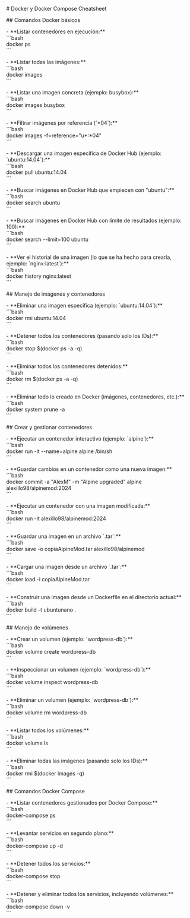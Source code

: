 \# Docker y Docker Compose Cheatsheet

\#\# Comandos Docker básicos

\- \*\*Listar contenedores en ejecución:\*\*  
  \`\`\`bash  
  docker ps  
  \`\`\`

\- \*\*Listar todas las imágenes:\*\*  
  \`\`\`bash  
  docker images  
  \`\`\`

\- \*\*Listar una imagen concreta (ejemplo: busybox):\*\*  
  \`\`\`bash  
  docker images busybox  
  \`\`\`

\- \*\*Filtrar imágenes por referencia (\`\*04\`):\*\*  
  \`\`\`bash  
  docker images \-f=reference="u\*:\*04"  
  \`\`\`

\- \*\*Descargar una imagen específica de Docker Hub (ejemplo: \`ubuntu:14.04\`):\*\*  
  \`\`\`bash  
  docker pull ubuntu:14.04  
  \`\`\`

\- \*\*Buscar imágenes en Docker Hub que empiecen con "ubuntu":\*\*  
  \`\`\`bash  
  docker search ubuntu  
  \`\`\`

\- \*\*Buscar imágenes en Docker Hub con límite de resultados (ejemplo: 100):\*\*  
  \`\`\`bash  
  docker search \--limit=100 ubuntu  
  \`\`\`

\- \*\*Ver el historial de una imagen (lo que se ha hecho para crearla, ejemplo: \`nginx:latest\`):\*\*  
  \`\`\`bash  
  docker history nginx:latest  
  \`\`\`

\#\# Manejo de imágenes y contenedores

\- \*\*Eliminar una imagen específica (ejemplo: \`ubuntu:14.04\`):\*\*  
  \`\`\`bash  
  docker rmi ubuntu:14.04  
  \`\`\`

\- \*\*Detener todos los contenedores (pasando solo los IDs):\*\*  
  \`\`\`bash  
  docker stop $(docker ps \-a \-q)  
  \`\`\`

\- \*\*Eliminar todos los contenedores detenidos:\*\*  
  \`\`\`bash  
  docker rm $(docker ps \-a \-q)  
  \`\`\`

\- \*\*Eliminar todo lo creado en Docker (imágenes, contenedores, etc.):\*\*  
  \`\`\`bash  
  docker system prune \-a  
  \`\`\`

\#\# Crear y gestionar contenedores

\- \*\*Ejecutar un contenedor interactivo (ejemplo: \`alpine\`):\*\*  
  \`\`\`bash  
  docker run \-it \--name=alpine alpine /bin/sh  
  \`\`\`

\- \*\*Guardar cambios en un contenedor como una nueva imagen:\*\*  
  \`\`\`bash  
  docker commit \-a "AlexM" \-m "Alpine upgraded" alpine alexillo98/alpinemod:2024  
  \`\`\`

\- \*\*Ejecutar un contenedor con una imagen modificada:\*\*  
  \`\`\`bash  
  docker run \-it alexillo98/alpinemod:2024  
  \`\`\`

\- \*\*Guardar una imagen en un archivo \`.tar\`:\*\*  
  \`\`\`bash  
  docker save \-o copiaAlpineMod.tar alexillo98/alpinemod  
  \`\`\`

\- \*\*Cargar una imagen desde un archivo \`.tar\`:\*\*  
  \`\`\`bash  
  docker load \-i copiaAlpineMod.tar  
  \`\`\`

\- \*\*Construir una imagen desde un Dockerfile en el directorio actual:\*\*  
  \`\`\`bash  
  docker build \-t ubuntunano .  
  \`\`\`

\#\# Manejo de volúmenes

\- \*\*Crear un volumen (ejemplo: \`wordpress-db\`):\*\*  
  \`\`\`bash  
  docker volume create wordpress-db  
  \`\`\`

\- \*\*Inspeccionar un volumen (ejemplo: \`wordpress-db\`):\*\*  
  \`\`\`bash  
  docker volume inspect wordpress-db  
  \`\`\`

\- \*\*Eliminar un volumen (ejemplo: \`wordpress-db\`):\*\*  
  \`\`\`bash  
  docker volume rm wordpress-db  
  \`\`\`

\- \*\*Listar todos los volúmenes:\*\*  
  \`\`\`bash  
  docker volume ls  
  \`\`\`

\- \*\*Eliminar todas las imágenes (pasando solo los IDs):\*\*  
  \`\`\`bash  
  docker rmi $(docker images \-q)  
  \`\`\`

\#\# Comandos Docker Compose

\- \*\*Listar contenedores gestionados por Docker Compose:\*\*  
  \`\`\`bash  
  docker-compose ps  
  \`\`\`

\- \*\*Levantar servicios en segundo plano:\*\*  
  \`\`\`bash  
  docker-compose up \-d  
  \`\`\`

\- \*\*Detener todos los servicios:\*\*  
  \`\`\`bash  
  docker-compose stop  
  \`\`\`

\- \*\*Detener y eliminar todos los servicios, incluyendo volúmenes:\*\*  
  \`\`\`bash  
  docker-compose down \-v  
  \`\`\`  
